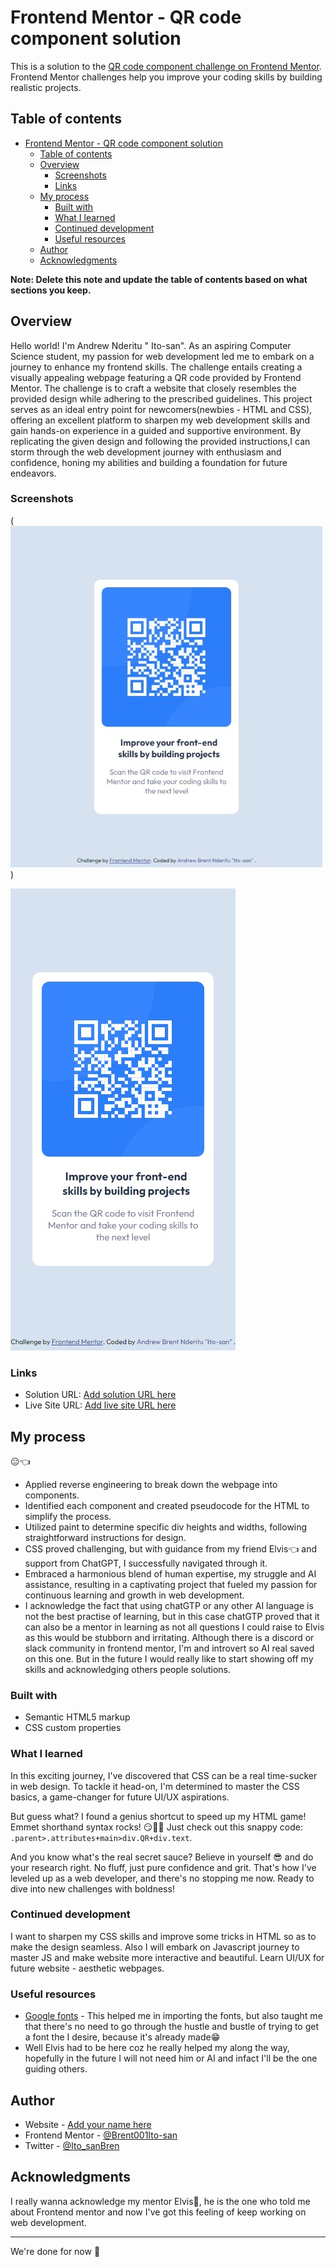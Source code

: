 # Frontend Mentor - QR code component solution

This is a solution to the [QR code component challenge on Frontend Mentor](https://www.frontendmentor.io/challenges/qr-code-component-iux_sIO_H). Frontend Mentor challenges help you improve your coding skills by building realistic projects. 

## Table of contents

- [Frontend Mentor - QR code component solution](#frontend-mentor---qr-code-component-solution)
  - [Table of contents](#table-of-contents)
  - [Overview](#overview)
    - [Screenshots](#screenshots)
    - [Links](#links)
  - [My process](#my-process)
    - [Built with](#built-with)
    - [What I learned](#what-i-learned)
    - [Continued development](#continued-development)
    - [Useful resources](#useful-resources)
  - [Author](#author)
  - [Acknowledgments](#acknowledgments)

**Note: Delete this note and update the table of contents based on what sections you keep.**

## Overview

Hello world! I'm Andrew Nderitu " Ito-san". As an aspiring Computer Science student, my passion for web development led me to embark on a journey to enhance my frontend skills. 
The challenge entails creating a visually appealing webpage featuring a QR code provided by Frontend Mentor. The challenge is to craft a website that closely resembles the provided design while adhering to the prescribed guidelines. This project serves as an ideal entry point for newcomers(newbies - HTML and CSS), offering an excellent platform to sharpen my web development skills and gain hands-on experience in a guided and supportive environment. By replicating the given design and following the provided instructions,I can storm through the web development journey with enthusiasm and confidence, honing my abilities and building a foundation for future endeavors.

### Screenshots

(![Screenshot of the webpage in desktop mode](image.png))

![Screenshot of the webpage in mobile<Samsung S8+>](image-1.png)

### Links

- Solution URL: [Add solution URL here](https://your-solution-url.com)
- Live Site URL: [Add live site URL here](https://your-live-site-url.com)

## My process
😑👈
- Applied reverse engineering to break down the webpage into components.
- Identified each component and created pseudocode for the HTML to simplify the process.
- Utilized paint to determine specific div heights and widths, following straightforward instructions for design.
- CSS proved challenging, but with guidance from my friend Elvis👈 and support from ChatGPT, I successfully navigated through it.
- Embraced a harmonious blend of human expertise, my struggle and AI assistance, resulting in a captivating project that fueled my passion for continuous learning and growth in web development.
- I acknowledge the fact that using chatGTP or any other AI language is not the best practise of learning, but in this case chatGTP proved that it can also be a mentor in learning as not all questions I could raise to Elvis as this would be stubborn and irritating. Although there is a discord or slack community in frontend mentor, I'm and introvert so AI real saved on this one. But in the future I would really like to start showing off my skills and acknowledging others people solutions.

### Built with

- Semantic HTML5 markup
- CSS custom properties

### What I learned

In this exciting journey, I've discovered that CSS can be a real time-sucker in web design. To tackle it head-on, I'm determined to master the CSS basics, a game-changer for future UI/UX aspirations.

But guess what? I found a genius shortcut to speed up my HTML game! Emmet shorthand syntax rocks! 😏💪🔥
Just check out this snappy code: `.parent>.attributes+main>div.QR+div.text`.

And you know what's the real secret sauce? Believe in yourself 😎 and do your research right. No fluff, just pure confidence and grit. That's how I've leveled up as a web developer, and there's no stopping me now. Ready to dive into new challenges with boldness!

### Continued development

I want to sharpen my CSS skills and improve some tricks in HTML so as to make the design seamless.
Also I will embark on Javascript journey to master JS and make website more interactive and beautiful.
Learn UI/UX for future website - aesthetic webpages. 

### Useful resources

- [Google fonts](https://fonts.google.com/) - This helped me in importing the fonts, but also taught me that there's no need to go through the hustle and bustle of trying to get a font the I desire, because it's already made😁 
- Well Elvis had to be here coz he really helped my along the way, hopefully in the future I will not need him or AI and infact I'll be the one guiding others.

## Author

- Website - [Add your name here](https://www.your-site.com)
- Frontend Mentor - [@Brent001Ito-san](https://www.frontendmentor.io/profile/Brent001Ito-san)
- Twitter - [@Ito_sanBren](https://twitter.com/Ito_sanBrent?t=t8BEn5TTVnQ0AwrGrKfq1Q&s=08)

## Acknowledgments

I really wanna acknowledge my mentor Elvis🤝, he is the one who told me about Frontend mentor and now I've got this feeling of keep working on web development.

-----

We're done for now 🚀
